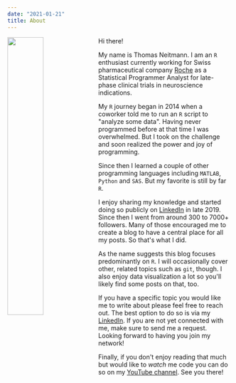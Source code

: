 ```yaml
---
date: "2021-01-21"
title: About
---
```


<img src="/img/portrait.jfif" class="portrait" align="left" width="40%"/>

Hi there!

My name is Thomas Neitmann. I am an `R` enthusiast currently working for Swiss pharmaceutical company [Roche](https://www.roche.com/) as a Statistical Programmer Analyst for late-phase clinical trials in neuroscience indications.

My `R` journey began in 2014 when a coworker told me to run an `R` script to "analyze some data". Having never programmed before at that time I was overwhelmed. But I took on the challenge and soon realized the power and joy of programming.

Since then I learned a couple of other programming languages including `MATLAB`, `Python` and `SAS`. But my favorite is still by far `R`.

I enjoy sharing my knowledge and started doing so publicly on [LinkedIn](https://www.linkedin.com/in/thomasneitmann/) in late 2019. Since then I went from around 300 to 7000+ followers. Many of those encouraged me to create a blog to have a central place for all my posts. So that's what I did.

As the name suggests this blog focuses predominantly on `R`. I will occasionally cover other, related topics such as `git`, though. I also enjoy data visualization a lot so you'll likely find some posts on that, too.

If you have a specific topic you would like me to write about please feel free to reach out. The best option to do so is via my [LinkedIn](https://www.linkedin.com/in/thomasneitmann/). If you are not yet connected with me, make sure to send me a request. Looking forward to having you join my network!

Finally, if you don't enjoy reading that much but would like to *watch* me code you can do so on my [YouTube channel](https://www.youtube.com/channel/UCdJ5y9mqgXLeGzxP7u1C8nA). See you there!  
